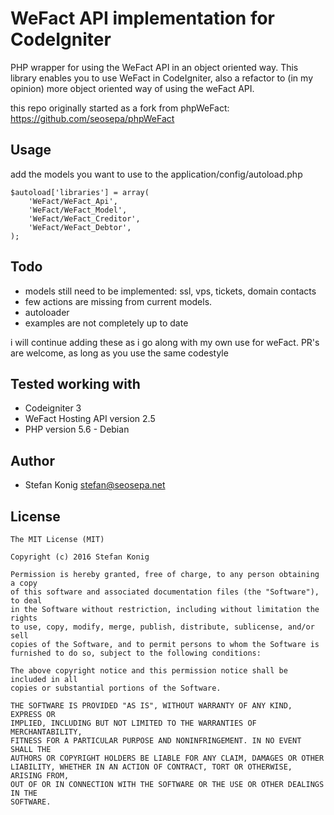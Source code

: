 WeFact API implementation for CodeIgniter
==============
PHP wrapper for using the WeFact API in an object oriented way.
This library enables you to use WeFact in CodeIgniter, also a refactor to (in my opinion)
more object oriented way of using the weFact API.

this repo originally started as a fork from phpWeFact: https://github.com/seosepa/phpWeFact

Usage
------
add the models you want to use to the application/config/autoload.php

```
$autoload['libraries'] = array(
    'WeFact/WeFact_Api',
    'WeFact/WeFact_Model',
    'WeFact/WeFact_Creditor',
    'WeFact/WeFact_Debtor',
);
```

Todo
------
* models still need to be implemented: ssl, vps, tickets, domain contacts
* few actions are missing from current models.
* autoloader
* examples are not completely up to date

i will continue adding these as i go along with my own use for weFact. PR's are welcome, as long as you use the same codestyle


Tested working with
------
* Codeigniter 3
* WeFact Hosting API version 2.5
* PHP version 5.6 - Debian

Author
-------

* Stefan Konig <stefan@seosepa.net>

License
-------
```
The MIT License (MIT)

Copyright (c) 2016 Stefan Konig

Permission is hereby granted, free of charge, to any person obtaining a copy
of this software and associated documentation files (the "Software"), to deal
in the Software without restriction, including without limitation the rights
to use, copy, modify, merge, publish, distribute, sublicense, and/or sell
copies of the Software, and to permit persons to whom the Software is
furnished to do so, subject to the following conditions:

The above copyright notice and this permission notice shall be included in all
copies or substantial portions of the Software.

THE SOFTWARE IS PROVIDED "AS IS", WITHOUT WARRANTY OF ANY KIND, EXPRESS OR
IMPLIED, INCLUDING BUT NOT LIMITED TO THE WARRANTIES OF MERCHANTABILITY,
FITNESS FOR A PARTICULAR PURPOSE AND NONINFRINGEMENT. IN NO EVENT SHALL THE
AUTHORS OR COPYRIGHT HOLDERS BE LIABLE FOR ANY CLAIM, DAMAGES OR OTHER
LIABILITY, WHETHER IN AN ACTION OF CONTRACT, TORT OR OTHERWISE, ARISING FROM,
OUT OF OR IN CONNECTION WITH THE SOFTWARE OR THE USE OR OTHER DEALINGS IN THE
SOFTWARE.
```
